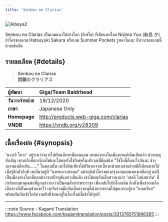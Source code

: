 ```yaml
---
title: 'Senkou no Clarias'
---
```


![Aibeya2](/img/visualnovel/preview/aibeya2.jpeg)

Senkou no Clarias เป็นเกมแนวไปต่างโลก (อิเซไค) ที่เขียนบทโดย Niijima Yuu (新島 夕) 
ถ้าใครชอบเกม Hatsuyuki Sakura หรือเกม Summer Pockets รูทคาโมเมะ ก็น่าจะชอบเกมนี้ด้วยเช่นกัน

## รายละเอียด {#details}

> **Senkou no Clarias**  
> **閃鋼のクラリアス**

| ผู้พัฒนา | Giga/Team Baldrhead |
| :---- | :---- |
| **วันวางจำหน่าย** | 18/12/2020 |
| **ภาษา** | Japanese Only |
| **Homepage** | http://products.web-giga.com/clarias |
| **VNDB** | https://vndb.org/v28309 |

## เนื้อเรื่องย่อ {#synopsis}

'นางาอิ โทวะ' อยู่ระหว่างการไปทัศนศึกษาที่ลอนดอน เขาหลงทางในเมืองยามค่ำคืนเสียแล้ว
ด้วยเหตุบังเอิญ เขามาถึงที่สถานีรถไฟและได้พบกับไข่วิเศษในบริเวณที่มืดสนิท
"ไข่ใบนี้คืออะไรกันนะ ช่างงดงามเหลือเกิน......"
ในตอนนั้น เขาได้ยินเสียงไข่ปริแตกจากเบื้องหน้าของเขาแล้วสติก็เลือนหายไป
เมื่อรู้สึกตัวอีกที เขาก็มาอยู่ที่ "นครหลวงซาเลม" แม้จะมีเค้าโครงของกรุงลอนดอนหลงเหลืออยู่ แต่ก็เป็นเมืองต่างโลกที่แตกต่างจากปัจจุบันอย่างสิ้นเชิง
เขาได้พบกับเด็กสาวนามว่า 'เชลลี ไลน์สตาร์ด' ที่กำลังตามหาคุณพ่อที่ถูกกล่าวหาว่าเป็นคนสังหารพระราชา
เพื่อกลับไปยังโลกเดิม อีกทั้งเพื่อช่วยเหลือเด็กสาวที่เป็นคนช่วยเขาไว้ เขาจึงร่วมมือกับเด็กสาวคนนี้ด้วยการสวมใส่ชุดเกราะสู้รบ "แคลเรียส" พร้อมกันกับเข้าใกล้ความลับที่ซ่อนอยู่ในโลกใหม่นี้เข้าไปทุกที

---
:::note Source - Kagami Translation
https://www.facebook.com/kagamitranslation/posts/3313765151996365
:::